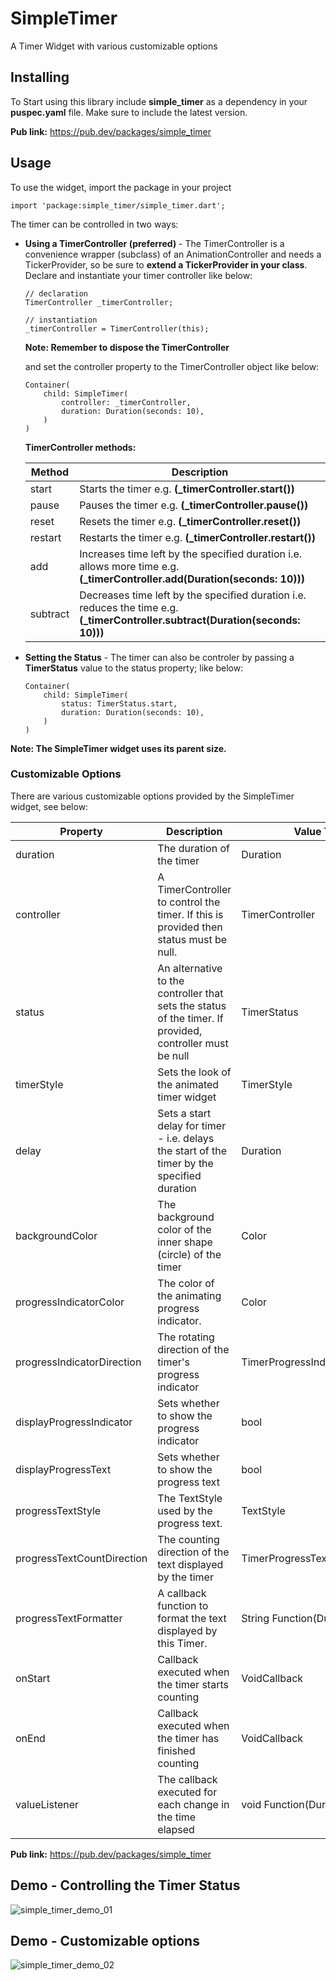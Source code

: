 # SimpleTimer

A Timer Widget with various customizable options

## Installing

To Start using this library include **simple_timer** as a dependency in your **puspec.yaml** file. 
Make sure to include the latest version.

**Pub link:** <a href="https://pub.dev/packages/simple_timer" target="_blank">https://pub.dev/packages/simple_timer</a>

## Usage

To use the widget, import the package in your project

```
import 'package:simple_timer/simple_timer.dart';
```

The timer can be controlled in two ways:
* **Using a TimerController (preferred)** - The TimerController is a convenience wrapper (subclass) of an AnimationController and needs a TickerProvider, so be sure to **extend a TickerProvider in your class**. Declare and instantiate your timer controller like below:

    ```
    // declaration
    TimerController _timerController;

    // instantiation
    _timerController = TimerController(this);
    ```
    **Note: Remember to dispose the TimerController**

    and set the controller property to the TimerController object like below:

    ```
    Container(
        child: SimpleTimer(
            controller: _timerController,
            duration: Duration(seconds: 10),
        )
    )
    ```
    
    **TimerController methods:**
    
    <table>
    <thead>
	<tr>
		<th>Method</th>
		<th>Description</th>
	</tr>
	<tbody>
	    <tr>
		    <td>start</td>
		    <td>Starts the timer e.g. <span style="font-weight:bold">(_timerController.start())</span>
		    </td>
	    </tr>
	    <tr>
		    <td>pause</td>
		    <td>Pauses the timer e.g. <span style="font-weight:bold">(_timerController.pause())</span>
		    </td>
	    </tr>
	    <tr>
		    <td>reset</td>
		    <td>
		    Resets the timer e.g. <span style="font-weight:bold">(_timerController.reset())</span>
		    </td>
	    </tr>
	    <tr>
		    <td>restart</td>
		    <td>
		    Restarts the timer e.g. <span style="font-weight:bold">(_timerController.restart())</span>
		    </td>
	    </tr>
	    <tr>
		    <td>add</td>
		    <td>Increases time left by the specified duration i.e. allows more time e.g. <span style="font-weight:bold">(_timerController.add(Duration(seconds: 10)))</span>
		    </td>
	    </tr>
	    <tr>
		    <td>subtract</td>
		    <td>Decreases time left by the specified duration i.e. reduces the time e.g. <span style="font-weight:bold">(_timerController.subtract(Duration(seconds: 10)))</span>
		    </td>
	    </tr>
	</tbody>
    </thead>
    </table>

* **Setting the Status** - The timer can also be controler by passing a **TimerStatus** value to the status property; like below:
    ```
    Container(
        child: SimpleTimer(
            status: TimerStatus.start,
            duration: Duration(seconds: 10),
        )
    )
    ```
**Note: The SimpleTimer widget uses its parent size.**

### Customizable Options
There are various customizable options provided by the SimpleTimer widget, see below:


<table>
<thead>
	<tr>
		<th>Property</th>
		<th>Description</th>
		<th>Value Type</th>
		<th>Default Value</th>
	</tr>
</thead>
<tbody>
	<tr>
		<td>duration</td>
		<td>The duration of the timer</td>
		<td>Duration</td>
		<td></td>
	</tr>
	<tr>
		<td>controller</td>
		<td>A TimerController to control the timer. If this is provided then status must be null.</td>
		<td>TimerController</td>
		<td></td>
	</tr>
	<tr>
		<td>status</td>
		<td>An alternative to the controller that sets the status of the timer. If provided, controller must be null</td>
		<td>TimerStatus</td>
		<td></td>
	</tr>
	<tr>
		<td>timerStyle</td>
		<td>Sets the look of the animated timer widget</td>
		<td>TimerStyle</td>
		<td>ring</td>
	</tr>
	<tr>
		<td>delay</td>
		<td>Sets a start delay for timer - i.e. delays the start of the timer by the specified duration</td>
		<td>Duration</td>
		<td>Duration(seconds: 0)</td>
	</tr>
	<tr>
		<td>backgroundColor</td>
		<td>The background color of the inner shape (circle) of the timer</td>
		<td>Color</td>
		<td>grey</td>
	</tr>
	<tr>
		<td>progressIndicatorColor</td>
		<td>The color of the animating progress indicator.</td>
		<td>Color</td>
		<td>green</td>
	</tr>
	<tr>
		<td>progressIndicatorDirection</td>
		<td>The rotating direction of the timer&#39;s progress indicator</td>
		<td>TimerProgressIndicatorDirection</td>
		<td>clockwise</td>
	</tr>
	<tr>
		<td>displayProgressIndicator</td>
		<td>Sets whether to show the progress indicator</td>
		<td>bool</td>
		<td>true</td>
	</tr>
	<tr>
		<td>displayProgressText</td>
		<td>Sets whether to show the progress text</td>
		<td>bool</td>
		<td>true</td>
	</tr>
	<tr>
		<td>progressTextStyle</td>
		<td>The TextStyle used by the progress text.</td>
		<td>TextStyle</td>
		<td></td>
	</tr>
	<tr>
		<td>progressTextCountDirection</td>
		<td>The counting direction of the text displayed by the timer</td>
		<td>TimerProgressTextCountDirection</td>
		<td>count_down</td>
	</tr>
	<tr>
		<td>progressTextFormatter</td>
		<td>A callback function to format the text displayed by this Timer.</td>
		<td>String Function(Duration)</td>
		<td>displays duration in MM:SS format</td>
	</tr>
	<tr>
		<td>onStart</td>
		<td>Callback executed when the timer starts counting</td>
		<td>VoidCallback</td>
		<td></td>
	</tr>
	<tr>
		<td>onEnd</td>
		<td>Callback executed when the timer has finished counting</td>
		<td>VoidCallback</td>
		<td></td>
	</tr>
	<tr>
		<td>valueListener</td>
		<td>The callback executed for each change in the time elapsed</td>
		<td>void Function(Duration)</td>
		<td></td>
	</tr>
</tbody>
</table>

**Pub link:** <a href="https://pub.dev/packages/simple_timer" target="_blank">https://pub.dev/packages/simple_timer</a>

## Demo - Controlling the Timer Status
![simple_timer_demo_01](https://user-images.githubusercontent.com/12571220/84502612-9c04c000-acb0-11ea-83d7-55ab37e04dd4.gif)

## Demo - Customizable options
![simple_timer_demo_02](https://user-images.githubusercontent.com/12571220/84502994-467ce300-acb1-11ea-9d92-90bbfe7bcf01.gif)

